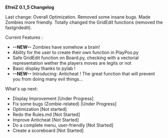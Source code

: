  **EfreiZ 0.1_5 Changelog**
 
 Last change: Overall Optimization. Removed some insane bugs. Made Zombies more friendly. Totally changed the GridEdit functions (removed the fastgridedit). 
 
Current Features :

- **--NEW--** Zombies have somehow a brain!
- Ability for the user to create their own function in PlayPos.py
- Safe GridEdit function on Board.py, checking with a vectorial representation wether the players moves are legits or not
- Basic display thanks to pylab !
- **--NEW--** Introducing: Anticheat ! The great function that will prevent you from doing many evil things...

What's up next:

- Display Improvement  [Under Progress]
- Fix some bugs (Zombie-related)  [Under Progress]
- Optimization [Not started]
- Redo the Rules.md  [Not Started]
- Improve Anticheat  [Not Started]
- Do a complete menu, user-friendly  [Not Started]
- Create a scoreboard  [Not Started]

